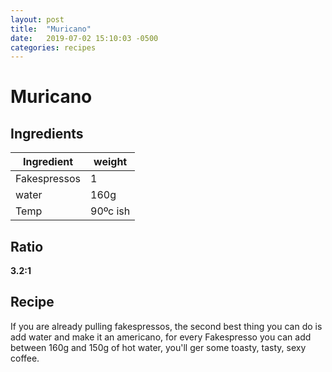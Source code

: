 ```yaml
---
layout: post
title:  "Muricano"
date:   2019-07-02 15:10:03 -0500
categories: recipes
---
```

# Muricano

## Ingredients

|Ingredient|weight|
|----------|-------|
|Fakespressos| 1|
|water| 160g|
|Temp| 90ºc ish |

## Ratio

**3.2:1**

## Recipe

If you are already pulling fakespressos, the second best thing you can do is add water and make it an americano, for every Fakespresso you can add between 160g and 150g of hot water, you'll ger some toasty, tasty, sexy coffee.